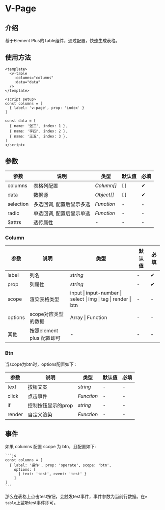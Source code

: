 # V-Page

## 介绍

基于Element Plus的Table组件，通过配置，快速生成表格。

## 使用方法

```vue
<template>
  <v-table
    :columns="columns"
    :data="data"
  />
</template>

<script setup>
const columns = [
  { label: 'v-page', prop: 'index' }
]

const data = [
  { name: '张三', index: 1 },
  { name: '李四', index: 2 },
  { name: '王五', index: 3 },
]
</script>
```

## 参数

| 参数      | 说明            | 类型         | 默认值 | 必填      |
|---------|---------------|------------|-----|---------|
| columns | 表格列配置         | _Column[]_ | `[]` | &#10004; |
| data    | 数据源           | _Object[]_ | `[]` | &#10004; |
| selection | 多选回调, 配置后显示多选 | _Function_ | -   | -       |
| radio   | 单选回调, 配置后显示单选 | _Function_ | -   | -       |
| $attrs  | 透传属性          | -          | -   | -       |



### Column

| 参数      | 说明                  | 类型                                                             | 默认值 | 必填       |
|---------|---------------------|----------------------------------------------------------------|-----|----------|
| label   | 列名                  | _string_                                                       | -   | &#10004; |
| prop    | 列属性                 | _string_                                                       | -   | &#10004; |
| scope   | 渲染表格类型              | input \| input-number \| select \| img \| tag \| render \| btn | -   | -        | - |
| options | scope对应类型的数据        | Array \| Function                                              | -   | -        | - |
| 其他      | 按照element plus 配置即可 | -                                                              | -   | -        | - |

### Btn

当scope为btn时，options配置如下：

| 参数      | 说明          | 类型         | 默认值 | 必填 |
|---------|-------------|------------|-----|----|
| text    | 按钮文案        | _string_   | -   | -  |
| click   | 点击事件        | _Function_ | -   | -  |
| if      | 控制按钮显示的prop | _string_   | -   | -  |
| render  | 自定义渲染 | _Function_   | -   | -  |


## 事件

如果 columns 配置 scope 为 btn，且配置如下:

    ```js
    const columns = [
      { label: '操作', prop: 'operate', scope: 'btn',
        options: [
          { text: 'test', event: 'test' }
        ]
    ]
    ```

那么在表格上点击test按钮，会触发test事件，事件参数为当前行数据。在`v-table`上监听test事件即可。
